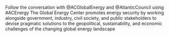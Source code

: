 
Follow the conversation with @ACGlobalEnergy and @AtlanticCouncil using #ACEnergy
The Global Energy Center promotes energy security by working alongside government, industry, civil society, and public stakeholders to devise pragmatic solutions to the geopolitical, sustainability, and economic challenges of the changing global energy landscape
